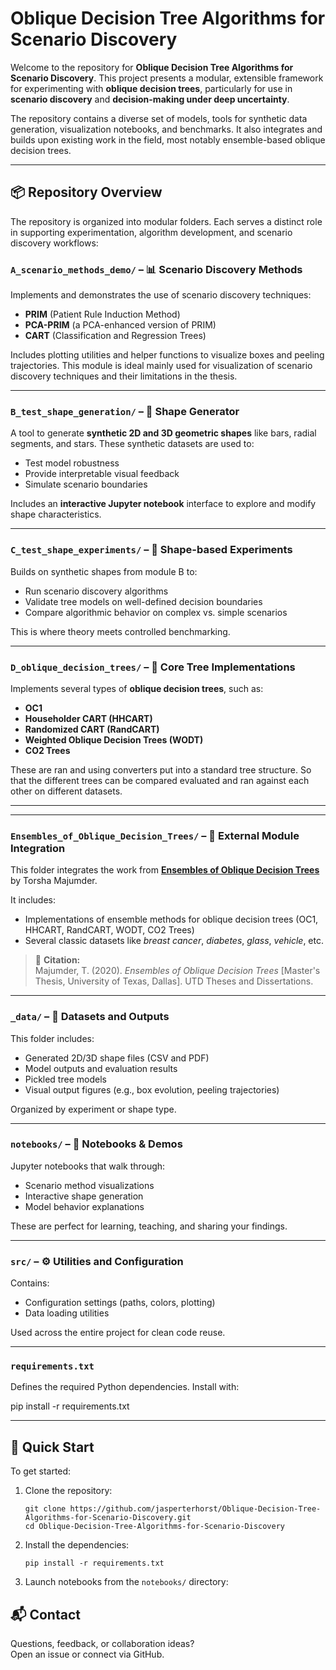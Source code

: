 # Oblique Decision Tree Algorithms for Scenario Discovery

Welcome to the repository for **Oblique Decision Tree Algorithms for Scenario Discovery**. This project presents a 
modular, extensible framework for experimenting with **oblique decision trees**, particularly for use in **scenario 
discovery** and **decision-making under deep uncertainty**.

The repository contains a diverse set of models, tools for synthetic data generation, visualization notebooks, 
and benchmarks. It also integrates and builds upon existing work in the field, most notably ensemble-based oblique 
decision trees.

---

## 📦 Repository Overview

The repository is organized into modular folders. Each serves a distinct role in supporting experimentation, algorithm 
development, and scenario discovery workflows:

### `A_scenario_methods_demo/` – 📊 Scenario Discovery Methods
Implements and demonstrates the use of scenario discovery techniques:
- **PRIM** (Patient Rule Induction Method)
- **PCA-PRIM** (a PCA-enhanced version of PRIM)
- **CART** (Classification and Regression Trees)

Includes plotting utilities and helper functions to visualize boxes and peeling trajectories. This module is ideal 
mainly used for visualization of scenario discovery techniques and their limitations in the thesis.

---

### `B_test_shape_generation/` – 🧪 Shape Generator
A tool to generate **synthetic 2D and 3D geometric shapes** like bars, radial segments, and stars. These synthetic 
datasets are used to:
- Test model robustness
- Provide interpretable visual feedback
- Simulate scenario boundaries

Includes an **interactive Jupyter notebook** interface to explore and modify shape characteristics.

---

### `C_test_shape_experiments/` – 🧬 Shape-based Experiments
Builds on synthetic shapes from module B to:
- Run scenario discovery algorithms
- Validate tree models on well-defined decision boundaries
- Compare algorithmic behavior on complex vs. simple scenarios

This is where theory meets controlled benchmarking.

---

### `D_oblique_decision_trees/` – 🌲 Core Tree Implementations
Implements several types of **oblique decision trees**, such as:
- **OC1**
- **Householder CART (HHCART)**
- **Randomized CART (RandCART)**
- **Weighted Oblique Decision Trees (WODT)**
- **CO2 Trees**

These are ran and using converters put into a standard tree structure. So that the different trees can be compared
evaluated and ran against each other on different datasets.

---

[//]: # (### `E_TAO_algorithm/` – 🔧 TAO Optimization)

[//]: # (Implements **Tree Alternating Optimization &#40;TAO&#41;** for training oblique decision trees using:)

[//]: # (- Custom loss functions)

[//]: # (- Regularizers)

[//]: # (- Gradient-based optimization logic)

[//]: # ()
[//]: # (Provides a notebook to showcase how TAO improves oblique split quality over traditional methods.)

---

### `Ensembles_of_Oblique_Decision_Trees/` – 🤝 External Module Integration
This folder integrates the work from **[Ensembles of Oblique Decision Trees](https://github.com/jasperterhorst/Oblique-Decision-Tree-Algorithms-for-Scenario-Discovery/tree/main/Ensembles_of_Oblique_Decision_Trees)** 
by Torsha Majumder.

It includes:
- Implementations of ensemble methods for oblique decision trees (OC1, HHCART, RandCART, WODT, CO2 Trees)
- Several classic datasets like *breast cancer*, *diabetes*, *glass*, *vehicle*, etc.

> 🧾 **Citation:**  
> Majumder, T. (2020). *Ensembles of Oblique Decision Trees* [Master's Thesis, University of Texas, Dallas]. UTD Theses and Dissertations.

---

### `_data/` – 📁 Datasets and Outputs
This folder includes:
- Generated 2D/3D shape files (CSV and PDF)
- Model outputs and evaluation results
- Pickled tree models
- Visual output figures (e.g., box evolution, peeling trajectories)

Organized by experiment or shape type.

---

### `notebooks/` – 📓 Notebooks & Demos
Jupyter notebooks that walk through:
- Scenario method visualizations
- Interactive shape generation
- Model behavior explanations

These are perfect for learning, teaching, and sharing your findings.

---

### `src/` – ⚙️ Utilities and Configuration
Contains:
- Configuration settings (paths, colors, plotting)
- Data loading utilities

Used across the entire project for clean code reuse.

---

### `requirements.txt`
Defines the required Python dependencies. Install with:

pip install -r requirements.txt


---

## 🚀 Quick Start

To get started:

1. Clone the repository:
    ```
    git clone https://github.com/jasperterhorst/Oblique-Decision-Tree-Algorithms-for-Scenario-Discovery.git
    cd Oblique-Decision-Tree-Algorithms-for-Scenario-Discovery
    ```

2. Install the dependencies:
    ```
    pip install -r requirements.txt
    ```

3. Launch notebooks from the `notebooks/` directory:

## 📬 Contact

Questions, feedback, or collaboration ideas?  
Open an issue or connect via GitHub.

